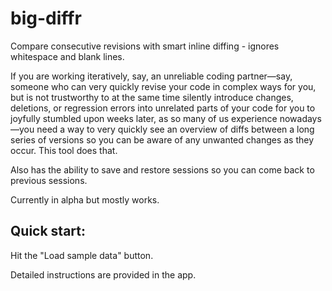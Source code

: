 # big-diffr
Compare consecutive revisions with smart inline diffing - ignores whitespace and blank lines.

If you are working iteratively, say, an unreliable coding partner—say, someone who can very quickly revise your code in complex ways for you, but is not trustworthy to at the same time silently introduce changes, deletions, or regression errors into unrelated parts of your code for you to joyfully stumbled upon weeks later, as so many of us experience nowadays—you need a way to very quickly see an overview of diffs between a long series of versions so you can be aware of any unwanted changes as they occur. This tool does that.

Also has the ability to save and restore sessions so you can come back to previous sessions. 

Currently in alpha but mostly works. 

## Quick start:
Hit the "Load sample data" button. 

Detailed instructions are provided in the app. 

